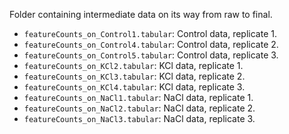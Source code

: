 Folder containing intermediate data on its way from raw to final.
* `featureCounts_on_Control1.tabular`: Control data, replicate 1.
* `featureCounts_on_Control4.tabular`: Control data, replicate 2.
* `featureCounts_on_Control5.tabular`: Control data, replicate 3.
* `featureCounts_on_KCl2.tabular`: KCl data, replicate 1.
* `featureCounts_on_KCl3.tabular`: KCl data, replicate 2.
* `featureCounts_on_KCl4.tabular`: KCl data, replicate 3.
* `featureCounts_on_NaCl1.tabular`: NaCl data, replicate 1.
* `featureCounts_on_NaCl2.tabular`: NaCl data, replicate 2.
* `featureCounts_on_NaCl3.tabular`: NaCl data, replicate 3.
